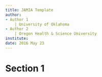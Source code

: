 ```yaml
---
title: JAMIA Template
author:
- Author 1
    | University of Oklahoma
- Author 2
    | Oregon Health & Science University
institute:
date: 2016 May 23
---
```


# Section 1
